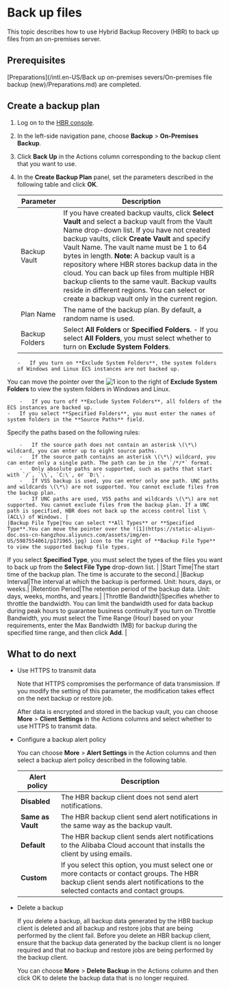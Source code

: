 # Back up files

This topic describes how to use Hybrid Backup Recovery \(HBR\) to back up files from an on-premises server.

## Prerequisites

[Preparations](/intl.en-US/Back up on-premises severs/On-premises file backup (new)/Preparations.md) are completed.

## Create a backup plan

1.  Log on to the [HBR console](https://hbr.console.aliyun.com).

2.  In the left-side navigation pane, choose **Backup** \> **On-Premises Backup**.

3.  Click **Back Up** in the Actions column corresponding to the backup client that you want to use.

4.  In the **Create Backup Plan** panel, set the parameters described in the following table and click **OK**.

    |Parameter|Description|
    |---------|-----------|
    |Backup Vault|If you have created backup vaults, click **Select Vault** and select a backup vault from the Vault Name drop-down list. If you have not created backup vaults, click **Create Vault** and specify Vault Name. The vault name must be 1 to 64 bytes in length. **Note:** A backup vault is a repository where HBR stores backup data in the cloud. You can back up files from multiple HBR backup clients to the same vault. Backup vaults reside in different regions. You can select or create a backup vault only in the current region. |
    |Plan Name|The name of the backup plan. By default, a random name is used.|
    |Backup Folders|Select **All Folders** or **Specified Folders**.    -   If you select **All Folders**, you must select whether to turn on **Exclude System Folders**.
        -   If you turn on **Exclude System Folders**, the system folders of Windows and Linux ECS instances are not backed up.

You can move the pointer over the ![1](https://static-aliyun-doc.oss-cn-hangzhou.aliyuncs.com/assets/img/en-US/5987554061/p171965.jpg) icon to the right of **Exclude System Folders** to view the system folders in Windows and Linux.

        -   If you turn off **Exclude System Folders**, all folders of the ECS instances are backed up.
    -   If you select **Specified Folders**, you must enter the names of system folders in the **Source Paths** field.

Specify the paths based on the following rules:

        -   If the source path does not contain an asterisk \(\*\) wildcard, you can enter up to eight source paths.
        -   If the source path contains an asterisk \(\*\) wildcard, you can enter only a single path. The path can be in the `/*/*` format.
        -   Only absolute paths are supported, such as paths that start with `/`, `\\`, `C:\`, or `D:\`.
        -   If VSS backup is used, you can enter only one path. UNC paths and wildcards \(\*\) are not supported. You cannot exclude files from the backup plan.
        -   If UNC paths are used, VSS paths and wildcards \(\*\) are not supported. You cannot exclude files from the backup plan. If a UNC path is specified, HBR does not back up the access control list \(ACL\) of Windows. |
    |Backup File Type|You can select **All Types** or **Specified Type**.You can move the pointer over the ![1](https://static-aliyun-doc.oss-cn-hangzhou.aliyuncs.com/assets/img/en-US/5987554061/p171965.jpg) icon to the right of **Backup File Type** to view the supported backup file types.

If you select **Specified Type**, you must select the types of the files you want to back up from the **Select File Type** drop-down list. |
    |Start Time|The start time of the backup plan. The time is accurate to the second.|
    |Backup Interval|The interval at which the backup is performed. Unit: hours, days, or weeks.|
    |Retention Period|The retention period of the backup data. Unit: days, weeks, months, and years.|
    |Throttle Bandwidth|Specifies whether to throttle the bandwidth. You can limit the bandwidth used for data backup during peak hours to guarantee business continuity.If you turn on Throttle Bandwidth, you must select the Time Range \(Hour\) based on your requirements, enter the Max Bandwidth \(MB\) for backup during the specified time range, and then click **Add**. |


## What to do next

-   Use HTTPS to transmit data

    Note that HTTPS compromises the performance of data transmission. If you modify the setting of this parameter, the modification takes effect on the next backup or restore job.

    After data is encrypted and stored in the backup vault, you can choose **More** \> **Client Settings** in the Actions columns and select whether to use HTTPS to transmit data.

-   Configure a backup alert policy

    You can choose **More** \> **Alert Settings** in the Action columns and then select a backup alert policy described in the following table.

    |Alert policy|Description|
    |------------|-----------|
    |**Disabled**|The HBR backup client does not send alert notifications.|
    |**Same as Vault**|The HBR backup client send alert notifications in the same way as the backup vault.|
    |**Default**|The HBR backup client sends alert notifications to the Alibaba Cloud account that installs the client by using emails.|
    |**Custom**|If you select this option, you must select one or more contacts or contact groups. The HBR backup client sends alert notifications to the selected contacts and contact groups.|

-   Delete a backup

    If you delete a backup, all backup data generated by the HBR backup client is deleted and all backup and restore jobs that are being performed by the client fail. Before you delete an HBR backup client, ensure that the backup data generated by the backup client is no longer required and that no backup and restore jobs are being performed by the backup client.

    You can choose **More** \> **Delete Backup** in the Actions column and then click OK to delete the backup data that is no longer required.


